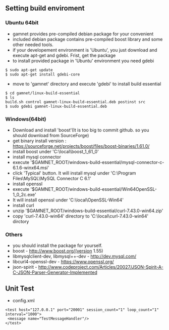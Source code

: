 ## Setting build enviroment

### Ubuntu 64bit

- gamnet provides pre-compiled debian package for your convenient
- included debian package contains pre-compiled boost library and some other needed tools.
- if your developement environment is 'Ubuntu', you just download and execute apt-get and gdebi. Frist, get the package
- to install provided package in 'Ubuntu' environment you need gdebi

```
$ sudo apt-get update 
$ sudo apt-get install gdebi-core
```

- move to 'gamnet' directory and execute 'gdebi' to install build essential

```
$ cd gamnet/linux-build-essential
$ ls 
build.sh control gamnet-linux-build-essential.deb postinst src
$ sudo gdebi gamnet-linux-build-essential.deb
```

### Windows(64bit)
- Download and install 'boost'(It is too big to commit github. so you should download from SourceForge)
 - get binary install version : https://sourceforge.net/projects/boost/files/boost-binaries/1.61.0/
 - install boost under 'C:\local\boost_1_61_0'
- install mysql connector
 - execute '$GAMNET_ROOT/windows-build-essential/mysql-connector-c-6.1.6-winx64.msi'
 - click 'Typical' button. It will install mysql under 'C:\Program Files\MySQL\MySQL Connector C 6.1\'
- install openssl
 - execute '$GAMNET_ROOT/windows-build-essential/Win64OpenSSL-1_0_2c.exe'
 - It will install openssl under 'C:\local\OpenSSL-Win64'
- install curl
 - unzip '$GAMNET_ROOT/windows-build-essential/curl-7.43.0-win64.zip'
 - copy 'curl-7.43.0-win64' directory to 'C:\local\curl-7.43.0-win64' dirctory

### Others

- you should install the package for yourself.
- boost - http://www.boost.org/(version 1.55)
- libmysqlclient-dev, libmysql++-dev - http://dev.mysql.com/
- libcurl4-openssl-dev - https://www.openssl.org/
- json-spirit - http://www.codeproject.com/Articles/20027/JSON-Spirit-A-C-JSON-Parser-Generator-Implemented

## Unit Test
 - config.xml
```
<test host="127.0.0.1" port="20001" session_count="1" loop_count="1" interval="1000">
 <message name="TestMessageHandler"/>
</test>
```
